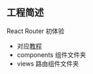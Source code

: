 ## 工程简述

React Router 初体验
- 对应[教程](https://www.bilibili.com/video/BV1oW41157DY?p=30)
- components 组件文件夹
- views 路由组件文件夹
